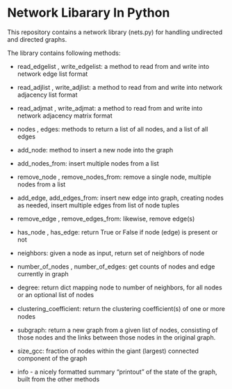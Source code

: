 # Network Libarary In Python

This repository contains a network library (nets.py) for handling undirected and directed graphs. 

The library contains following methods:

- read_edgelist , write_edgelist: a method to read from and write into network edge list format
- read_adjlist , write_adjlist: a method to read from and write into network adjacency list format
- read_adjmat , write_adjmat: a method to read from and write into network adjacency matrix format

- nodes , edges: methods to return a list of all nodes, and a list of all edges
- add_node: method to insert a new node into the graph
- add_nodes_from: insert multiple nodes from a list

- remove_node , remove_nodes_from: remove a single node, multiple nodes from a list

- add_edge, add_edges_from: insert new edge into graph, creating nodes as needed, insert multiple edges from list of node tuples

- remove_edge , remove_edges_from: likewise, remove edge(s)

- has_node , has_edge: return True or False if node (edge) is present or not

- neighbors: given a node as input, return set of neighbors of node

- number_of_nodes , number_of_edges: get counts of nodes and edge currently in graph

- degree: return dict mapping node to number of neighbors, for all nodes or an optional list of nodes

- clustering_coefficient: return the clustering coefﬁcient(s) of one or more nodes

- subgraph: return a new graph from a given list of nodes, consisting of those nodes and the links between those nodes in the original graph.

- size_gcc: fraction of nodes within the giant (largest) connected component of the graph

- info - a nicely formatted summary “printout” of the state of the graph, built from the other methods
